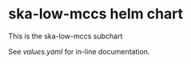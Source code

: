 ska-low-mccs helm chart
=======================

This is the ska-low-mccs subchart

See _values.yaml_ for in-line documentation.
